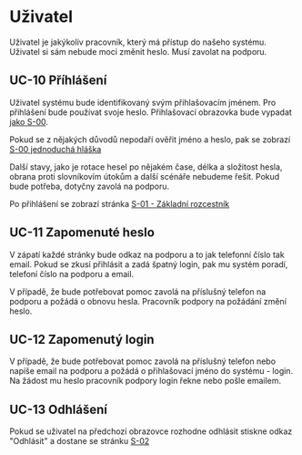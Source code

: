 # Uživatel

Uživatel je jakýkoliv pracovník, který má přístup do našeho systému. Uživatel si sám nebude moci změnit heslo. Musí zavolat na podporu.

## <a name="UC-10"></a>UC-10 Příhlášení

Uživatel systému bude identifikovaný svým  přihlašovacím jménem. Pro přihlášení bude používat svoje heslo. Přihlašovací obrazovka bude vypadat [jako S-00](../screens/#S-00 "Přihlašovací obrazovka"). 

Pokud se z nějakých důvodů nepodaří ověřit jméno a heslo, pak se zobrazí [S-00 jednoduchá hláška](../screens/#S-00)

Další stavy, jako je rotace hesel po nějakém čase, délka a složitost hesla, obrana proti slovníkovím útokům a další scénáře nebudeme řešit. Pokud bude potřeba, dotyčny zavolá na podporu.

Po přihlášení se zobrazí stránka [S-01 - Základní rozcestník](../screens/#S-01)

## <a name="UC-11"></a>UC-11 Zapomenuté heslo

V zápatí každé stránky bude odkaz na podporu a to jak telefonní číslo tak email. Pokud se zkusí přihlásit a zadá špatný login, pak mu systém poradí, telefoní číslo na podporu a email.

V případě, že bude potřebovat pomoc zavolá na příslušný telefon na podporu a požádá o obnovu hesla. Pracovník podpory na požádání změní heslo.

## <a name="UC-12"></a>UC-12 Zapomenutý login

V případě, že bude potřebovat pomoc zavolá na příslušný telefon nebo napíše email na podporu a požádá o přihlašovací jméno do systému - login. Na žádost mu heslo pracovník podpory login řekne nebo pošle emailem.

## <a name="UC-13"></a>UC-13 Odhlášení

Pokud se uživatel na předchozí obrazovce rozhodne odhlásit stiskne odkaz "Odhlásit" a dostane se stránku [S-02](../screens/#S-02 "Jste odhlášen")
